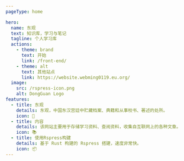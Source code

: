 ```yaml
---
pageType: home

hero:
  name: 东观
  text: 知识库，学习与笔记
  tagline: 个人学习库
  actions:
    - theme: brand
      text: 开始
      link: /front-end/
    - theme: alt
      text: 其他站点
      link: https://website.webming0119.eu.org/
  image:
    src: /rspress-icon.png
    alt: DongGuan Logo
features:
  - title: 东观
    details: 东观，中国东汉宫廷中贮藏档案、典籍和从事校书、著述的处所。
    icon: 🏯
  - title: 内容
    details: 该网站主要用于存储学习资料、查阅资料，收集自互联网上的各种文章。
    icon: 📚
  - title: 使用Rspress构建
    details: 基于 Rust 构建的 Rspress 搭建，速度非常快。
    icon: 📦
---
```

